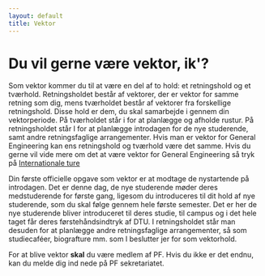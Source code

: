 ```yaml
---
layout: default
title: Vektor
---
```


<h1>Du vil gerne være vektor, ik'?</h1>

<div id="poster-image" style="background-image: url('/static/img/vektor.gif');">
</div>

<p>
	Som vektor kommer du til at være en del af to hold: et retningshold og et tværhold. 
	Retningsholdet består af vektorer, der er vektor for samme retning som dig, mens tværholdet består af vektorer fra forskellige retningshold. 
	Disse hold er dem, du skal samarbejde i gennem din vektorperiode. 
	På tværholdet står i for at planlægge og afholde rustur. På retningsholdet står I for at planlægge introdagen for de nye studerende, samt andre retningsfaglige arrangementer. 
	Hvis man er vektor for General Engineering kan ens retningshold og tværhold være det samme. Hvis du gerne vil vide mere om det at være vektor for General Engineering så tryk på <a href="/internationale-ture.html">Internationale ture</a>
</p>

<p>
	Din første officielle opgave som vektor er at modtage de nystartende på introdagen. 
	Det er denne dag, de nye studerende møder deres medstuderende for første gang, ligesom du introduceres til dit hold af nye studerende, som du skal følge gennem hele første semester. 
	Det er her de nye studerende bliver introduceret til deres studie, til campus og i det hele taget får deres førstehåndsindtryk af DTU. 
	I retningsholdet står man desuden for at planlægge andre retningsfaglige arrangementer, så som studiecaféer, biografture mm. som I beslutter jer for som vektorhold.
</p>

<p>
	For at blive vektor <b>skal</b> du være medlem af PF. 
	Hvis du ikke er det endnu, kan du melde dig ind nede på PF sekretariatet.
</p>
